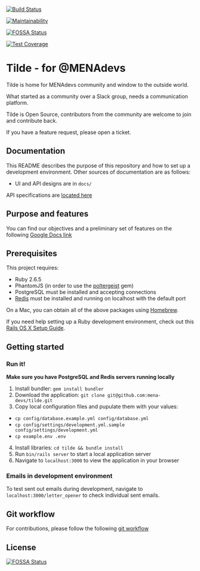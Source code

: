 [![Build Status](https://travis-ci.com/mena-devs/tilde.svg?branch=master)](https://travis-ci.com/mena-devs/tilde)

[![Maintainability](https://api.codeclimate.com/v1/badges/618cfe32cf0874f94648/maintainability)](https://codeclimate.com/github/mena-devs/tilde/maintainability)

[![FOSSA Status](https://app.fossa.io/api/projects/git%2Bgithub.com%2Fmena-devs%2Ftilde.svg?type=shield)](https://app.fossa.io/projects/git%2Bgithub.com%2Fmena-devs%2Ftilde?ref=badge_shield)

[![Test Coverage](https://api.codeclimate.com/v1/badges/618cfe32cf0874f94648/test_coverage)](https://codeclimate.com/github/mena-devs/tilde/test_coverage)

# Tilde - for @MENAdevs

Tilde is home for MENAdevs community and window to the outside world.

What started as a community over a Slack group, needs a communication platform.

Tilde is Open Source, contributors from the community are welcome to join and contribute back.

If you have a feature request, please open a ticket.

## Documentation

This README describes the purpose of this repository and how to set up a development environment. Other sources of documentation are as follows:

* UI and API designs are in `docs/`

API specifications are [located here](https://mena-devs.github.io/tilde/api_specifications/index.html)

## Purpose and features

You can find our objectives and a preliminary set of features on the following [Google Docs link](https://docs.google.com/document/d/1Qmyx_wfw-gard0VMcBCzu8TG42cSIHbGze7eQ0GAvw0/edit?usp=sharing)

## Prerequisites

This project requires:

* Ruby 2.6.5
* PhantomJS (in order to use the [poltergeist][] gem)
* PostgreSQL must be installed and accepting connections
* [Redis][] must be installed and running on localhost with the default port

On a Mac, you can obtain all of the above packages using [Homebrew][].

If you need help setting up a Ruby development environment, check out this [Rails OS X Setup Guide](https://mattbrictson.com/rails-osx-setup-guide).

## Getting started

### Run it!

**Make sure you have PostgreSQL and Redis servers running locally**

1. Install bundler: `gem install bundler`
2. Download the application: `git clone git@github.com:mena-devs/tilde.git`
3. Copy local configuration files and pupulate them with your values:
  - `cp config/database.example.yml config/database.yml`
  - `cp config/settings/development.yml.sample config/settings/development.yml`
  - `cp example.env .env`
4. Install libraries: `cd tilde && bundle install`
5. Run `bin/rails server` to start a local application server
6. Navigate to `localhost:3000` to view the application in your browser

[rbenv]:https://github.com/sstephenson/rbenv
[poltergeist]:https://github.com/teampoltergeist/poltergeist
[redis]:http://redis.io
[Homebrew]:http://brew.sh

### Emails in development environment

To test sent out emails during development, navigate to `localhost:3000/letter_opener` to check individual sent emails.

## Git workflow

For contributions, please follow the following [git workflow](GIT-WORKFLOW.md)

## License
[![FOSSA Status](https://app.fossa.io/api/projects/git%2Bgithub.com%2Fmena-devs%2Ftilde.svg?type=large)](https://app.fossa.io/projects/git%2Bgithub.com%2Fmena-devs%2Ftilde?ref=badge_large)
